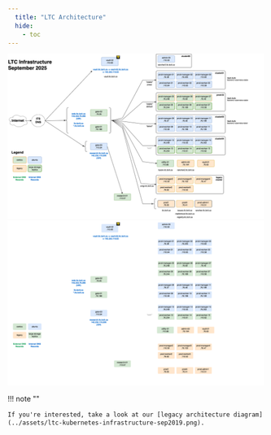 ```yaml
---
  title: "LTC Architecture"
  hide:
    - toc
---
```

<!-- markdownlint-disable MD025 -->

[![architecture](../assets/2025-08-ltc-infrastructure-light.png#only-light)](ltc-infrastructure-large-light.md)
[![architecture](../assets/2025-08-ltc-infrastructure-dark.png#only-dark)](ltc-infrastructure-large-dark.md)

!!! note ""

    If you're interested, take a look at our [legacy architecture diagram](../assets/ltc-kubernetes-infrastructure-sep2019.png).
